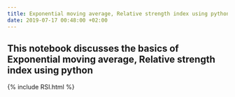 ```yaml
---
title: Exponential moving average, Relative strength index using python
date: 2019-07-17 00:48:00 +02:00
---
```


## This notebook discusses the basics of Exponential moving average, Relative strength index using python



{% include RSI.html %}